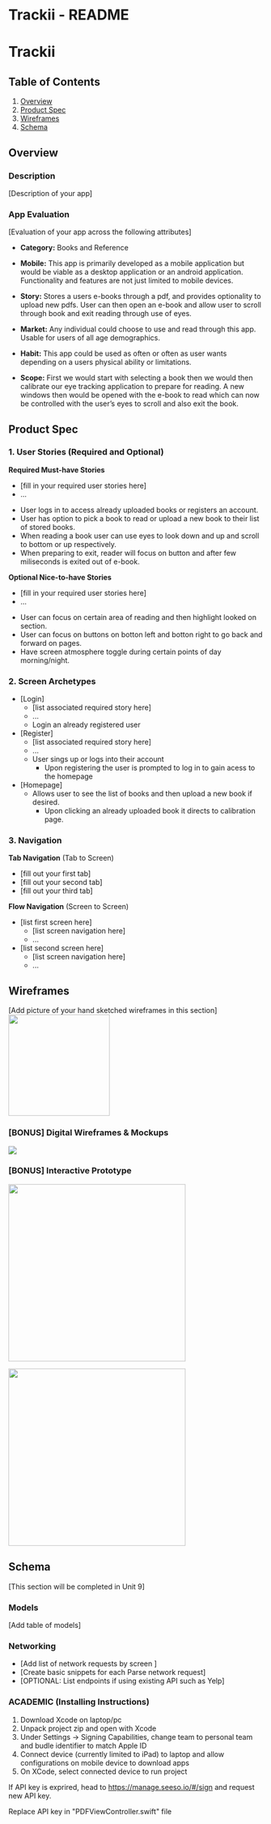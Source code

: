 Trackii - README 
===

# Trackii

## Table of Contents
1. [Overview](#Overview)
1. [Product Spec](#Product-Spec)
1. [Wireframes](#Wireframes)
2. [Schema](#Schema)

## Overview
### Description
[Description of your app]

### App Evaluation
[Evaluation of your app across the following attributes]
- **Category:** Books and Reference
- **Mobile:** This app is primarily developed as a mobile application but would be viable as a desktop application or an android application. Functionality and features are not just limited to mobile devices.

- **Story:** Stores a users e-books through a pdf, and provides optionality to upload new pdfs. User can then open an e-book and allow user to scroll through book and exit reading through use of eyes.

- **Market:** Any individual could choose to use and read through this app. Usable for users of all age demographics.
- **Habit:** This app could be used as often or often as user wants depending on a users physical ability or limitations.

- **Scope:** First we would start with selecting a book then we would then calibrate our eye tracking application to prepare for reading. A new windows then would be opened with the e-book to read which can now be controlled with the user’s eyes to scroll and also exit the book.


## Product Spec

### 1. User Stories (Required and Optional)

**Required Must-have Stories**

* [fill in your required user stories here]
* ...
- User logs in to access already uploaded books or registers an account.
- User has option to pick a book to read or upload a new book to their list of stored books.
- When reading a book user can use eyes to look down and up and scroll to bottom or up respectively.
- When preparing to exit, reader will focus on button and after few miliseconds is exited out of e-book.

**Optional Nice-to-have Stories**

* [fill in your required user stories here]
* ...
- User can focus on certain area of reading and then highlight looked on section.
- User can focus on buttons on botton left and botton right to go back and forward on pages.
- Have screen atmosphere toggle during certain points of day morning/night.

### 2. Screen Archetypes

* [Login]
   * [list associated required story here]
   * ...
   - Login an already registered user
* [Register]
   * [list associated required story here]
   * ...
   - User sings up or logs into their account
       - Upon registering the user is prompted to log in to gain acess to the homepage
* [Homepage]
    - Allows user to see the list of books and then upload a new book if desired.
        * Upon clicking an already uploaded book it directs to calibration page.
    

### 3. Navigation

**Tab Navigation** (Tab to Screen)

* [fill out your first tab]
* [fill out your second tab]
* [fill out your third tab]

**Flow Navigation** (Screen to Screen)

* [list first screen here]
   * [list screen navigation here]
   * ...
* [list second screen here]
   * [list screen navigation here]
   * ...

## Wireframes
[Add picture of your hand sketched wireframes in this section]
<img src="https://imgur.com/a/AUnaWHa" width=200>

### [BONUS] Digital Wireframes & Mockups
![](https://i.imgur.com/Tb4Tsvo.png)

### [BONUS] Interactive Prototype
<img src="http://g.recordit.co/749EUT7igL.gif" width=350><br>

<img src="http://g.recordit.co/bVPfKPEL2x.gif" width=350><br>

## Schema 
[This section will be completed in Unit 9]
### Models
[Add table of models]
### Networking
- [Add list of network requests by screen ]
- [Create basic snippets for each Parse network request]
- [OPTIONAL: List endpoints if using existing API such as Yelp]

### ACADEMIC (Installing Instructions)
1. Download Xcode on laptop/pc
2. Unpack project zip and open with Xcode
3. Under Settings -> Signing Capabilities, change team to personal team and budle identifier to match Apple ID
4. Connect device (currently limited to iPad) to laptop and allow configurations on mobile device to download apps
5. On XCode, select connected device to run project

If API key is exprired, head to https://manage.seeso.io/#/sign and request new API key.

Replace API key in "PDFViewController.swift" file

